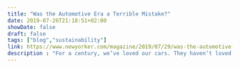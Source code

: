 ```yaml
---
title: "Was the Automotive Era a Terrible Mistake?"
date: 2019-07-26T21:18:51+02:00
showDate: false
draft: false
tags: ["blog","sustainability"]
link: https://www.newyorker.com/magazine/2019/07/29/was-the-automotive-era-a-terrible-mistake
description : "For a century, we’ve loved our cars. They haven’t loved us back. Nice long read!"
---
```

